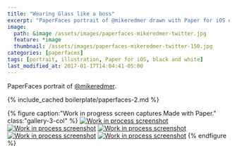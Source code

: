 ```yaml
---
title: "Wearing Glass like a boss"
excerpt: "PaperFaces portrait of @mikeredmer drawn with Paper for iOS on an iPad."
image: 
  path: &image /assets/images/paperfaces-mikeredmer-twitter.jpg 
  feature: *image
  thumbnail: /assets/images/paperfaces-mikeredmer-twitter-150.jpg
categories: [paperfaces]
tags: [portrait, illustration, Paper for iOS, black and white]
last_modified_at: 2017-01-17T14:04:41-05:00
---
```


PaperFaces portrait of [@mikeredmer](https://twitter.com/mikeredmer).

{% include_cached boilerplate/paperfaces-2.md %}

{% figure caption:"Work in progress screen captures Made with Paper." class:"gallery-3-col" %}
[![Work in process screenshot](/assets/images/paperfaces-mikeredmer-process-1-600.jpg)](/assets/images/paperfaces-mikeredmer-process-1-lg.jpg)
[![Work in process screenshot](/assets/images/paperfaces-mikeredmer-process-2-600.jpg)](/assets/images/paperfaces-mikeredmer-process-2-lg.jpg)
[![Work in process screenshot](/assets/images/paperfaces-mikeredmer-process-3-600.jpg)](/assets/images/paperfaces-mikeredmer-process-3-lg.jpg)
[![Work in process screenshot](/assets/images/paperfaces-mikeredmer-process-4-600.jpg)](/assets/images/paperfaces-mikeredmer-process-4-lg.jpg)
[![Work in process screenshot](/assets/images/paperfaces-mikeredmer-process-5-600.jpg)](/assets/images/paperfaces-mikeredmer-process-5-lg.jpg)
{% endfigure %}
